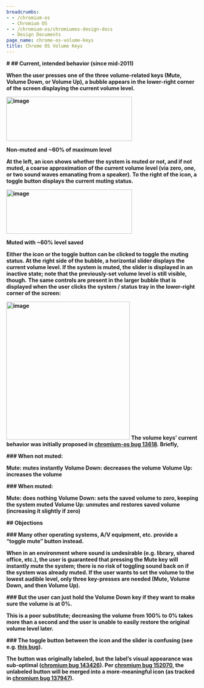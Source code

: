 ```yaml
---
breadcrumbs:
- - /chromium-os
  - Chromium OS
- - /chromium-os/chromiumos-design-docs
  - Design Documents
page_name: chrome-os-volume-keys
title: Chrome OS Volume Keys
---
```


**# **## Current, intended behavior (since mid-2011)****

**When the user presses one of the three volume-related keys (Mute, Volume Down,
or Volume Up), a bubble appears in the lower-right corner of the screen
displaying the current volume level.**

**<img alt="image" src="https://lh5.googleusercontent.com/Nm9_2BQJ5T3Sqt3rD6ZYejyox3OcpxsoA61mc8NM9Aug_19_i4bnXDmZtO3BA0uFIXMXfBkCoMVvpdheGIIxHjwZpUWz1wAp811TBxJ_Ry79bd1X6hQ" height=116px; width=330px;>**

**Non-muted and ~60% of maximum level**

**At the left, an icon shows whether the system is muted or not, and if not
muted, a coarse approximation of the current volume level (via zero, one, or two
sound waves emanating from a speaker). To the right of the icon, a toggle button
displays the current muting status.**

**<img alt="image" src="https://lh3.googleusercontent.com/aFZMhLBlyas-l9XSOCg8W-KMonwPhnf4J9pt0iK9MbVaBnlRANM0_gck1ZsDH9vLHZkoZ5xu842ZviGA84WVzhj5BuGU__9LWai_R9g5KekYmB6sNDs" height=116px; width=330px;>**

**Muted with ~60% level saved**

**Either the icon or the toggle button can be clicked to toggle the muting status. At the right side of the bubble, a horizontal slider displays the current volume level. If the system is muted, the slider is displayed in an inactive state; note that the previously-set volume level is still visible, though.**
**The same controls are present in the larger bubble that is displayed when the
user clicks the system / status tray in the lower-right corner of the screen:**

**<img alt="image" src="https://lh4.googleusercontent.com/ibZ7w_Ljo-MURsOQhV0Dx-XZPpdDU5fLEKNKSOSLkh6BlyyiTvsk94XiNWQfLpVSpYLemRluuqywKIFvTKJDB_uUbLyl381r2Zby4kUUkkkpzSrdRJ8" height=362px; width=324px;>**
**The volume keys’ current behavior was initially proposed in [chromium-os bug 13618](https://code.google.com/p/chromium-os/issues/detail). Briefly,**

**### When not muted:**

**Mute: mutes instantly**
**Volume Down: decreases the volume**
**Volume Up: increases the volume**

**### When muted:**

**Mute: does nothing**
**Volume Down: sets the saved volume to zero, keeping the system muted**
**Volume Up: unmutes and restores saved volume (increasing it slightly if zero)**

**## Objections**

**### Many other operating systems, A/V equipment, etc. provide a “toggle mute” button instead.**

**When in an environment where sound is undesirable (e.g. library, shared office, etc.), the user is guaranteed that pressing the Mute key will instantly mute the system; there is no risk of toggling sound back on if the system was already muted. If the user wants to set the volume to the lowest audible level, only three key-presses are needed (Mute, Volume Down, and then Volume Up).**

**### But the user can just hold the Volume Down key if they want to make sure the volume is at 0%.**

**This is a poor substitute; decreasing the volume from 100% to 0% takes more than a second and the user is unable to easily restore the original volume level later.**

**### The toggle button between the icon and the slider is confusing (see e.g. [this bug](https://code.google.com/p/chromium/issues/detail)).**

**The button was originally labeled, but the label’s visual appearance was sub-optimal ([chromium bug 143426](https://code.google.com/p/chromium/issues/detail)). Per [chromium bug 152070](https://code.google.com/p/chromium/issues/detail), the unlabeled button will be merged into a more-meaningful icon (as tracked in [chromium bug 137947](https://code.google.com/p/chromium/issues/detail)).**